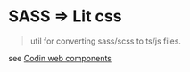 # SASS => Lit css

> util for converting sass/scss to ts/js files.

see [Codin web components](https://github.com/odinr/codin/)